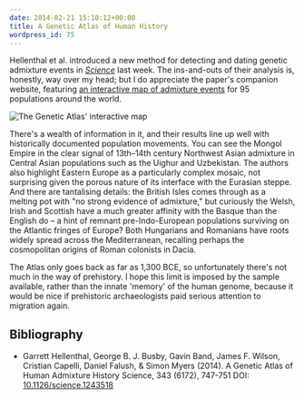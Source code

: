 ```yaml
---
date: 2014-02-21 15:10:12+00:00
title: A Genetic Atlas of Human History
wordpress_id: 75
---
```


Hellenthal et al. introduced a new method for detecting and dating genetic admixture events in *[Science](http://www.sciencemag.org/content/343/6172/747)* last week. The ins-and-outs of their analysis is, honestly, way over my head; but I do appreciate the paper's companion website, featuring [an interactive map of admixture events](http://admixturemap.paintmychromosomes.com/) for 95 populations around the world.

<!--more-->

![The Genetic Atlas' interactive map](genetic-atlas.png)

There's a wealth of information in it, and their results line up well with historically documented population movements. You can see the Mongol Empire in the clear signal of 13th–14th century Northwest Asian admixture in Central Asian populations such as the Uighur and Uzbekistan. The authors also highlight Eastern Europe as a particularly complex mosaic, not surprising given the porous nature of its interface with the Eurasian steppe. And there are tantalising details: the British Isles comes through as a melting pot with "no strong evidence of admixture," but curiously the Welsh, Irish and Scottish have a much greater affinity with the Basque than the English do – a hint of remnant pre-Indo-European populations surviving on the Atlantic fringes of Europe? Both Hungarians and Romanians have roots widely spread across the Mediterranean, recalling perhaps the cosmopolitan origins of Roman colonists in Dacia.

The Atlas only goes back as far as 1,300 BCE, so unfortunately there's not much in the way of prehistory. I hope this limit is imposed by the sample available, rather than the innate 'memory' of the human genome, because it would be nice if prehistoric archaeologists paid serious attention to migration again.

## Bibliography

* Garrett Hellenthal, George B. J. Busby, Gavin Band, James F. Wilson, Cristian Capelli, Daniel Falush, & Simon Myers (2014). A Genetic Atlas of Human Admixture History Science, 343 (6172), 747-751 DOI: [10.1126/science.1243518](http://dx.doi.org/10.1126/science.1243518)
